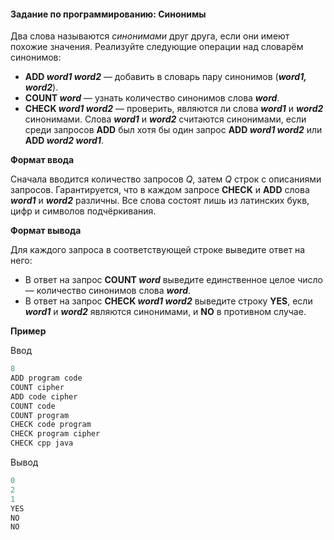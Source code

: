 #### Задание по программированию: Синонимы ####

Два слова называются *синонимами* друг друга, если они имеют похожие значения. Реализуйте следующие операции над словарём синонимов:

* **ADD *word1* *word2*** — добавить в словарь пару синонимов (***word1, word2***).
* **COUNT *word*** — узнать количество синонимов слова ***word***.
* **CHECK *word1* *word2*** — проверить, являются ли слова ***word1*** и ***word2*** синонимами. Слова ***word1*** и ***word2*** считаются синонимами, если среди запросов **ADD** был хотя бы один запрос **ADD *word1 word2*** или **ADD *word2 word1***.

**Формат ввода**

Сначала вводится количество запросов *Q*, затем *Q* строк с описаниями запросов. Гарантируется, что в каждом запросе **CHECK** и **ADD** слова ***word1*** и ***word2*** различны. Все слова состоят лишь из латинских букв, цифр и символов подчёркивания.

**Формат вывода**

Для каждого запроса в соответствующей строке выведите ответ на него:

* В ответ на запрос **COUNT *word*** выведите единственное целое число — количество синонимов слова ***word***.
* В ответ на запрос **CHECK *word1 word2*** выведите строку **YES**, если ***word1*** и ***word2*** являются синонимами, и **NO** в противном случае.

**Пример**

Ввод
```objectivec
8
ADD program code
COUNT cipher
ADD code cipher
COUNT code
COUNT program
CHECK code program
CHECK program cipher
CHECK cpp java
```

Вывод
```objectivec
0
2
1
YES
NO
NO
```